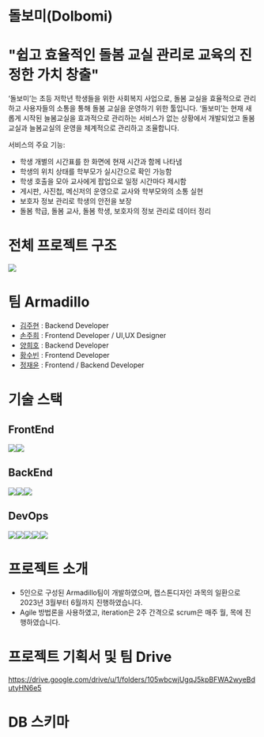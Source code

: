 # 돌보미(Dolbomi) 
# "쉽고 효율적인 돌봄 교실 관리로 교육의 진정한 가치 창출"

‘돌보미’는 초등 저학년 학생들을 위한 사회복지 사업으로, 돌봄 교실을 효율적으로 관리하고 사용자들의 소통을 통해 돌봄 교실을 운영하기 위한 툴입니다.
‘돌보미’는 현재 새롭게 시작된 늘봄교실을 효과적으로 관리하는 서비스가 없는 상황에서 개발되었고 돌봄 교실과 늘봄교실의 운영을 체계적으로 관리하고 조율합니다.

서비스의 주요 기능:
- 학생 개별의 시간표를 한 화면에 현재 시간과 함께 나타냄
- 학생의 위치 상태를 학부모가 실시간으로 확인 가능함
- 학생 호출을 모아 교사에게 팝업으로 일정 시간마다 제시함
- 게시판, 사진첩, 메신저의 운영으로 교사와 학부모와의 소통 실현
- 보호자 정보 관리로 학생의 안전을 보장
- 돌봄 학급, 돌봄 교사, 돌봄 학생, 보호자의 정보 관리로 데이터 정리

# 전체 프로젝트 구조
<img src="https://github.com/ArmadilloCapstone/project/issues/1#issue-1736123436">
 
# 팀 Armadillo
- [김주현](https://github.com/cocosome) : Backend Developer
- [손주희](https://github.com/chokchok2400) : Frontend Developer / UI,UX Designer
- [양희호](https://github.com/jamesheeho) : Backend Developer
- [황수빈](https://github.com/Soooobiniya) : Frontend Developer
- [정재윤](https://github.com/slowlytoyou) : Frontend / Backend Developer 

# 기술 스택
## FrontEnd
<img src="https://img.shields.io/badge/React-61DA1B?style=for-the-badge&logo=React&logoColor=black"><img src="https://img.shields.io/badge/Redux-7d4A3C?style=for-the-badge&logo=Redux&logoColor=white">
## BackEnd
<img src="https://img.shields.io/badge/SpringBoot-01DAFB?style=for-the-badge&logo=SpringBoot&logoColor=black"><img src="https://img.shields.io/badge/Mysql-1502B6?style=for-the-badge&logo=Mysql&logoColor=white"><img src="https://img.shields.io/badge/Socket.io-764ABC?style=for-the-badge&logo=Socket.io&logoColor=white">
## DevOps
<img src="https://img.shields.io/badge/Github-31AAFB?style=for-the-badge&logo=Github&logoColor=white"><img src="https://img.shields.io/badge/github actions-61DAFB?style=for-the-badge&logo=githubactions&logoColor=black"><img src="https://img.shields.io/badge/visual studio code-6272A6?style=for-the-badge&logo=visualstudiocode&logoColor=white"><img src="https://img.shields.io/badge/intellij-764A0C?style=for-the-badge&logo=intellijidea&logoColor=white"><img src="https://img.shields.io/badge/google Team Drive-010AFB?style=for-the-badge&logo=googledrive&logoColor=white">

# 프로젝트 소개
- 5인으로 구성된 Armadillo팀이 개발하였으며, 캡스톤디자인 과목의 일환으로 2023년 3월부터 6월까지 진행하였습니다.
- Agile 방법론을 사용하였고, iteration은 2주 간격으로 scrum은 매주 월, 목에 진행하였습니다.

# 프로젝트 기획서 및 팀 Drive
https://drive.google.com/drive/u/1/folders/105wbcwjUgqJ5kpBFWA2wyeBdutyHN6e5

# DB 스키마
